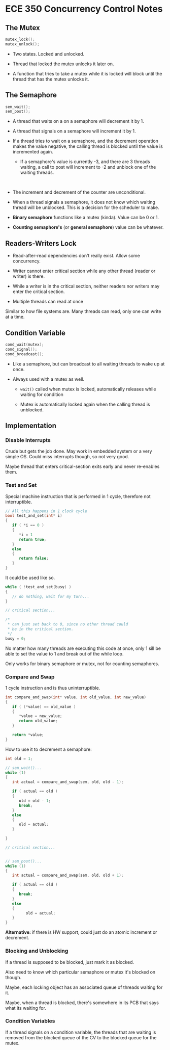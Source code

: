 # ECE 350 Concurrency Control Notes

## The Mutex

```C
mutex_lock();
mutex_unlock();
```

* Two states. Locked and unlocked.

* Thread that locked the mutex unlocks it later on.

* A function that tries to take a mutex while it is locked will
  block until the thread that has the mutex unlocks it.

## The Semaphore

```C
sem_wait();
sem_post();
```

* A thread that waits on a on a semaphore will decrement it by 1.

 
* A thread that signals on a semaphore will increment it by 1.
 
* If a thread tries to wait on a semaphore, and the decrement operation makes the value
  negative, the calling thread is blocked until the value is incremented again.
   * If a semaphore's value is currently -3, and there are 3 threads waiting, a call to post
     will increment to -2 and unblock one of the waiting threads.
 
<br>

* The increment and decrement of the counter are unconditional.
 
* When a thread signals a semaphore, it does not know which waiting thread will be unblocked.
  This is a decision for the scheduler to make.
 
 
* **Binary semaphore** functions like a mutex (kinda). Value can be 0 or 1.
 
* **Counting semaphore's** (or **general semaphore**) value can be whatever.

## Readers-Writers Lock
* Read-after-read dependencies don't really exist. Allow some concurrency.

* Writer cannot enter critical section while any other thread (reader or writer) is there.

* While a writer is in the critical section, neither readers nor writers may enter
  the critical section.

* Multiple threads can read at once

Similar to how file systems are. Many threads can read, only one can write at a time.

## Condition Variable

```C
cond_wait(mutex);
cond_signal();
cond_broadcast();
```

* Like a semaphore, but can broadcast to all waiting threads to wake up at once.

* Always used with a mutex as well.
   * `wait()` called when mutex is locked, automatically releases while waiting for condition

   * Mutex is automatically locked again when the calling thread is unblocked.

## Implementation

### Disable Interrupts
Crude but gets the job done. May work in embedded system or a very simple OS.
Could miss interrupts though, so not very good.

Maybe thread that enters critical-section exits early and never re-enables them.

### Test and Set
Special machine instruction that is performed in 1 cycle, therefore not interruptible.

```C
// All this happens in 1 clock cycle
bool test_and_set(int* i)
{
   if ( *i == 0 )
   {
      *i = 1
      return true;
   }
   else
   {
      return false;
   }
}
```

It could be used like so.

```C
while ( !test_and_set(busy) )
{
   // do nothing, wait for my turn...
}

// critical section...

/*
 * can just set back to 0, since no other thread could
 * be in the critical section.
 */
busy = 0;
```

No matter how many threads are executing this code at once, only 1 sill be able to
set the value to 1 and break out of the while loop.

Only works for binary semaphore or mutex, not for counting semaphores.

### Compare and Swap
1 cycle instruction and is thus uninterruptible.

```C
int compare_and_swap(int* value, int old_value, int new_value)
{
   if ( (*value) == old_value )
   {
      *value = new_value;
      return old_value;
   }

   return *value;
}
```

How to use it to decrement a semaphore:

```C
int old = 1;

// sem_wait()...
while (1)
{
   int actual = compare_and_swap(sem, old, old - 1);

   if ( actual == old )
   {
      old = old - 1;
      break;
   }
   else
   {
      old = actual;
   }

}

// critical section...


// sem_post()...
while (1)
{
   int actual = compare_and_swap(sem, old, old + 1);

   if ( actual == old )
   {
      break;
   }
   else
   {
         old = actual;
   }
}

```

**Alternative:** if there is HW support, could just do an atomic increment or decrement.

### Blocking and Unblocking

If a thread is supposed to be blocked, just mark it as blocked.

Also need to know which particular semaphore or mutex it's blocked on though.

Maybe, each locking object has an associated queue of threads waiting for it.

Maybe, when a thread is blocked, there's somewhere in its PCB that says what its
waiting for.

### Condition Variables

If a thread signals on a condition variable, the threads that are waiting is
removed from the blocked queue of the CV to the blocked queue for the mutex.
